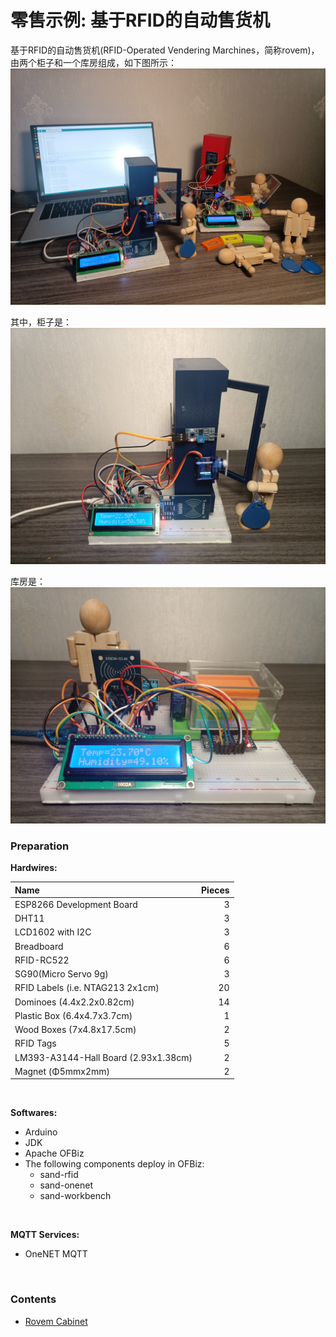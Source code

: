 # 零售示例: 基于RFID的自动售货机

基于RFID的自动售货机(RFID-Operated Vendering Marchines，简称rovem)，由两个柜子和一个库房组成，如下图所示：
![esp8266_rovem_totalset](images/esp8266_rovem_totalset.jpg)

其中，柜子是：
![esp8266_rovem_cabinet](images/esp8266_rovem_cabinet_pad.jpg)

库房是：
![esp8266_rovem_facility](images/esp8266_rovem_facility_pad.jpg)

### Preparation
**Hardwires:**

| Name | Pieces |
| :--- | ---: | 
| ESP8266 Development Board | 3 |
| DHT11 | 3 |
| LCD1602 with I2C | 3 |
| Breadboard | 6 |
| RFID-RC522 | 6 |
| SG90(Micro Servo 9g) | 3 |
| RFID Labels (i.e. NTAG213 2x1cm) | 20 |
| Dominoes (4.4x2.2x0.82cm) | 14 |
| Plastic Box (6.4x4.7x3.7cm) | 1 |
| Wood Boxes (7x4.8x17.5cm) | 2 |
| RFID Tags | 5 |
| LM393-A3144-Hall Board (2.93x1.38cm) | 2 |
| Magnet (Φ5mmx2mm) | 2 |
   
<br/>

**Softwares:**
* Arduino
* JDK
* Apache OFBiz
* The following components deploy in OFBiz:
  * sand-rfid
  * sand-onenet
  * sand-workbench

<br/>

**MQTT Services:**
* OneNET MQTT

<br/>

### Contents
* [Rovem Cabinet]()
